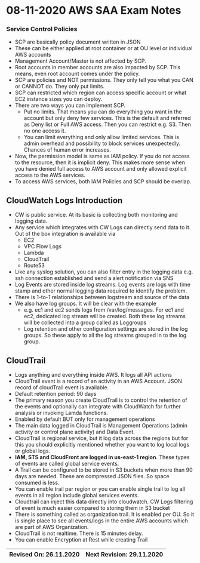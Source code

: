 # 08-11-2020 AWS SAA Exam Notes

### Service Control Policies

* SCP are basically policy document written in JSON
* These can be either applied at root container or at OU level or individual AWS accounts
* Management Account/Master is not affected by SCP.
* Root accounts in member accounts are also impacted by SCP. This means, even root account comes under the policy.
* SCP are policies and NOT permissions. They only tell you what you CAN or CANNOT do. They only put limits.
* SCP can restricted which region can access specific account or what EC2 instance sizes you can deploy.
* There are two ways you can implement SCP.
  * Put no limits. That means you can do everything you want in the account but only deny few services. This is the default and referred as Deny list or Full AWS access. Then you can restrict e.g. S3. Then no one access it.
  * You can limit everything and only allow limited services. This is admin overhead and possibility to block services unexpectedly. Chances of human error increases.
* Now, the permission model is same as IAM policy. If you do not access to the resource, then it is implicit deny. This makes more sense when you have denied full access to AWS account and only allowed explicit access to the AWS services.
* To access AWS services, both IAM Policies and SCP should be overlap.

## CloudWatch Logs Introduction

* CW is public service. At its basic is collecting both monitoring and logging data.
* Any service which integrates with CW Logs can directly send data to it. Out of the box integration is available via
  * EC2
  * VPC Flow Logs
  * Lambda
  * CloudTrail
  * Route53
* Like any syslog solution, you can also filter entry in the logging data e.g. ssh connection established and send a alert notification via SNS
* Log Events are stored inside log streams. Log events are logs with time stamp and other normal logging data required to identify the problem.
* There is 1-to-1 relationships between logstream and source of the data
* We also have log groups. It will be clear with the example
  * e.g. ec1 and ec2 sends logs from /var/log/messages. For ec1 and ec2, dedicated log stream will be created. Both these log streams will be collected into a group called as Loggroups
  * Log retention and other configuration settings are stored in the log groups. So these apply to all the log streams grouped in to the log group.

## CloudTrail

* Logs anything and everything inside AWS. It logs all API actions
* CloudTrail event is a record of an activity in an AWS Account. JSON record of cloudTrail event is available. 
* Default retention period: 90 days
* The primary reason you create CloudTrail is to control the retention of the events and optionally can integrate with CloudWatch for further analysis or invoking Lamda functions.
* Enabled by default BUT only for management operations
* The main data logged in CloudTrail is Management Operations (admin activity or control plane activity) and Data Event.
* CloudTrail is regional service, but it log data across the regions but for this you should explicitly mentioned whether you want to log local logs or global logs.
* **IAM, STS and CloudFront are logged in us-east-1 region**. These types of events are called global service events.
* A Trail can be configured to be stored in S3 buckets when more than 90 days are needed. These are compressed JSON files. So space consumed is less.
* You can enable trail per region or you can enable single trail to log all events in all region include global services events.
* Cloudtrail can inject this data directly into cloudwatch. CW Logs filtering of event is much easier compared to storing them in S3 bucket
* There is something called as organization trail. It is enabled per OU. So it is single place to see all events/logs in the entire AWS accounts which are part of AWS Organization.
* CloudTrail is not realtime. There is 15 minutes delay.
* You can enable Encryption at Rest while creating Trail

Revised On: 26.11.2020 | Next Revision: 29.11.2020
-----------------------| -------------------------
